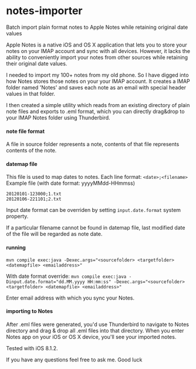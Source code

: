 # notes-importer
Batch import plain format notes to Apple Notes while retaining original date values

Apple Notes is a native iOS and OS X application that lets you to store your notes on your IMAP account and sync with all devices. However, it lacks the ability to conveniently import your notes from other sources while retaining their original date values. 

I needed to import my 100+ notes from my old phone. So I have digged into how Notes stores those notes on your your IMAP account. It creates a IMAP folder named 'Notes' and saves each note as an email with special header values in that folder. 

I then created a simple utility which reads from an existing directory of plain note files and exports to .eml format, which you can directly drag&drop to your IMAP Notes folder using Thunderbird. 

#### note file format
A file in source folder represents a note, contents of that file represents contents of the note. 

#### datemap file
This file is used to map dates to notes. Each line format: `<date>;<filename>` 
Example file (with date format: yyyyMMdd-HHmmss) 
```
20120101-123000;1.txt
20120106-221101;2.txt
```
Input date format can be overriden by setting `input.date.format` system property. 

If a particular filename cannot be found in datemap file, last modified date of the file will be 
regarded as note date. 

#### running
`mvn compile exec:java -Dexec.args="<sourcefolder> <targetfolder> <datemapfile> <emailaddress>"`

With date format override: 
`mvn compile exec:java -Dinput.date.format="dd.MM.yyyy HH:mm:ss" -Dexec.args="<sourcefolder> <targetfolder> <datemapfile> <emailaddress>"`

Enter email address with which you sync your Notes. 

#### importing to Notes 
After .eml files were generated, you'd use Thunderbird to navigate to Notes directory and drag & drop all .eml files into that directory. When you enter Notes app on your iOS or OS X device, you'll see your imported notes. 

Tested with iOS 8.1.2. 

If you have any questions feel free to ask me. Good luck
